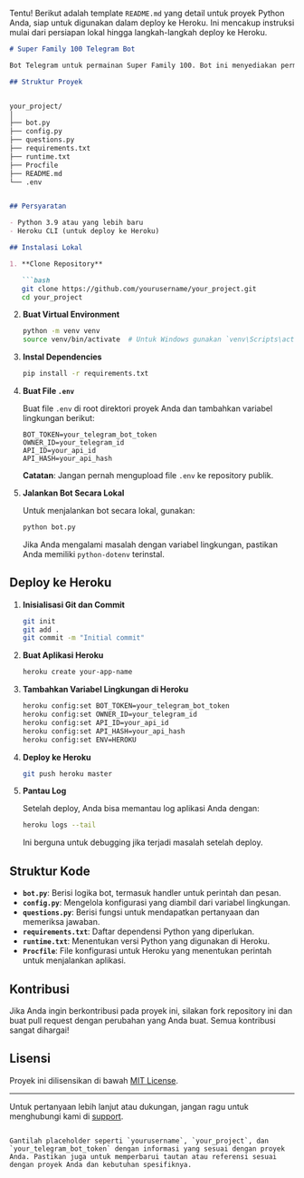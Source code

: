 Tentu! Berikut adalah template `README.md` yang detail untuk proyek Python Anda, siap untuk digunakan dalam deploy ke Heroku. Ini mencakup instruksi mulai dari persiapan lokal hingga langkah-langkah deploy ke Heroku.

```markdown
# Super Family 100 Telegram Bot

Bot Telegram untuk permainan Super Family 100. Bot ini menyediakan permainan kuis yang dapat dimainkan di grup atau secara pribadi.

## Struktur Proyek


your_project/
│
├── bot.py
├── config.py
├── questions.py
├── requirements.txt
├── runtime.txt
├── Procfile
├── README.md
└── .env


## Persyaratan

- Python 3.9 atau yang lebih baru
- Heroku CLI (untuk deploy ke Heroku)

## Instalasi Lokal

1. **Clone Repository**

   ```bash
   git clone https://github.com/yourusername/your_project.git
   cd your_project
   ```

2. **Buat Virtual Environment**

   ```bash
   python -m venv venv
   source venv/bin/activate  # Untuk Windows gunakan `venv\Scripts\activate`
   ```

3. **Instal Dependencies**

   ```bash
   pip install -r requirements.txt
   ```

4. **Buat File `.env`**

   Buat file `.env` di root direktori proyek Anda dan tambahkan variabel lingkungan berikut:

   ```
   BOT_TOKEN=your_telegram_bot_token
   OWNER_ID=your_telegram_id
   API_ID=your_api_id
   API_HASH=your_api_hash
   ```

   **Catatan**: Jangan pernah mengupload file `.env` ke repository publik.

5. **Jalankan Bot Secara Lokal**

   Untuk menjalankan bot secara lokal, gunakan:

   ```bash
   python bot.py
   ```

   Jika Anda mengalami masalah dengan variabel lingkungan, pastikan Anda memiliki `python-dotenv` terinstal.

## Deploy ke Heroku

1. **Inisialisasi Git dan Commit**

   ```bash
   git init
   git add .
   git commit -m "Initial commit"
   ```

2. **Buat Aplikasi Heroku**

   ```bash
   heroku create your-app-name
   ```

3. **Tambahkan Variabel Lingkungan di Heroku**

   ```bash
   heroku config:set BOT_TOKEN=your_telegram_bot_token
   heroku config:set OWNER_ID=your_telegram_id
   heroku config:set API_ID=your_api_id
   heroku config:set API_HASH=your_api_hash
   heroku config:set ENV=HEROKU
   ```

4. **Deploy ke Heroku**

   ```bash
   git push heroku master
   ```

5. **Pantau Log**

   Setelah deploy, Anda bisa memantau log aplikasi Anda dengan:

   ```bash
   heroku logs --tail
   ```

   Ini berguna untuk debugging jika terjadi masalah setelah deploy.

## Struktur Kode

- **`bot.py`**: Berisi logika bot, termasuk handler untuk perintah dan pesan.
- **`config.py`**: Mengelola konfigurasi yang diambil dari variabel lingkungan.
- **`questions.py`**: Berisi fungsi untuk mendapatkan pertanyaan dan memeriksa jawaban.
- **`requirements.txt`**: Daftar dependensi Python yang diperlukan.
- **`runtime.txt`**: Menentukan versi Python yang digunakan di Heroku.
- **`Procfile`**: File konfigurasi untuk Heroku yang menentukan perintah untuk menjalankan aplikasi.

## Kontribusi

Jika Anda ingin berkontribusi pada proyek ini, silakan fork repository ini dan buat pull request dengan perubahan yang Anda buat. Semua kontribusi sangat dihargai!

## Lisensi

Proyek ini dilisensikan di bawah [MIT License](LICENSE).

---

Untuk pertanyaan lebih lanjut atau dukungan, jangan ragu untuk menghubungi kami di [support](https://t.me/+bRlP2S66_g45MTFl).

```

Gantilah placeholder seperti `yourusername`, `your_project`, dan `your_telegram_bot_token` dengan informasi yang sesuai dengan proyek Anda. Pastikan juga untuk memperbarui tautan atau referensi sesuai dengan proyek Anda dan kebutuhan spesifiknya.
